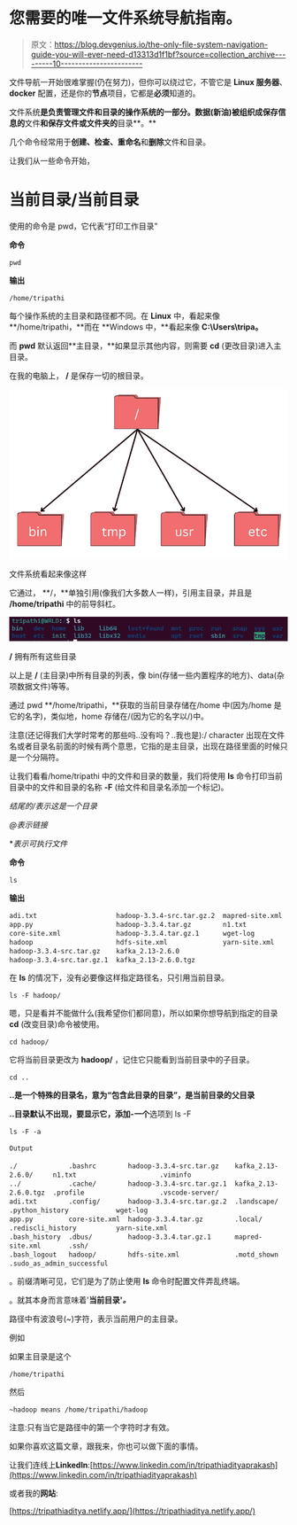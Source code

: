 # 您需要的唯一文件系统导航指南。

> 原文：<https://blog.devgenius.io/the-only-file-system-navigation-guide-you-will-ever-need-d13313d1f1bf?source=collection_archive---------10----------------------->

文件导航一开始很难掌握(仍在努力)，但你可以绕过它，不管它是 **Linux 服务器**、 **docker** 配置，还是你的**节点**项目，它都是**必须**知道的。

文件系统**是负责管理文件和目录的操作系统的一部分。数据(新油)被组织成保存信息的**文件**和保存文件或文件夹的**目录**。**

几个命令经常用于**创建、检查、重命名**和**删除**文件和目录。

让我们从一些命令开始，

# 当前目录/当前目录

使用的命令是 pwd，它代表“打印工作目录”

**命令**

```
pwd
```

**输出**

```
/home/tripathi
```

每个操作系统的主目录和路径都不同。在 **Linux** 中，看起来像 **/home/tripathi，**而在 **Windows 中，**看起来像 **C:\Users\tripa。**

而 **pwd** 默认返回**主目录，**如果显示其他内容，则需要 **cd** (更改目录)进入主目录。

在我的电脑上， **/** 是保存一切的根目录。

![](img/bb797f831f54d684fa060d78ee7a2972.png)

文件系统看起来像这样

它通过， **/，**单独引用(像我们大多数人一样)，引用主目录，并且是 **/home/tripathi** 中的前导斜杠。

![](img/6a14177027f183e526ba84e909a76926.png)

**/** 拥有所有这些目录

以上是 **/** (主目录)中所有目录的列表，像 bin(存储一些内置程序的地方)、data(杂项数据文件)等等。

通过 pwd **/home/tripathi，**获取的当前目录存储在/home 中(因为/home 是它的名字)，类似地，home 存储在/(因为它的名字以/)中。

注意(还记得我们大学时常考的那些吗..没有吗？..我也是):/ character 出现在文件名或者目录名前面的时候有两个意思，它指的是主目录，出现在路径里面的时候只是一个分隔符。

让我们看看/home/tripathi 中的文件和目录的数量，我们将使用 **ls** 命令打印当前目录中的文件和目录的名称 **-F** (给文件和目录名添加一个标记)。

*结尾的/表示这是一个目录*

*@表示链接*

**表示可执行文件*

**命令**

```
ls
```

**输出**

```
adi.txt                    hadoop-3.3.4-src.tar.gz.2  mapred-site.xml
app.py                     hadoop-3.3.4.tar.gz        n1.txt
core-site.xml              hadoop-3.3.4.tar.gz.1      wget-log
hadoop                     hdfs-site.xml              yarn-site.xml
hadoop-3.3.4-src.tar.gz    kafka_2.13-2.6.0
hadoop-3.3.4-src.tar.gz.1  kafka_2.13-2.6.0.tgz
```

在 **ls** 的情况下，没有必要像这样指定路径名，只引用当前目录。

```
ls -F hadoop/
```

嗯，只是看并不能做什么(我希望你们都同意)，所以如果你想导航到指定的目录 **cd** (改变目录)命令被使用。

```
cd hadoop/
```

它将当前目录更改为 **hadoop/** ，记住它只能看到当前目录中的子目录。

```
cd ..
```

**..**是一个特殊的目录名，意为“包含此目录的目录”，是当前目录的**父目录**

**..**目录默认不出现，要显示它，添加**-一个**选项到 ls -F

```
ls -F -a
```

```
Output

./             .bashrc        hadoop-3.3.4-src.tar.gz    kafka_2.13-2.6.0/     n1.txt                     .viminfo
../            .cache/        hadoop-3.3.4-src.tar.gz.1  kafka_2.13-2.6.0.tgz  .profile                   .vscode-server/
adi.txt        .config/       hadoop-3.3.4-src.tar.gz.2  .landscape/           .python_history            wget-log
app.py         core-site.xml  hadoop-3.3.4.tar.gz        .local/               .rediscli_history          yarn-site.xml
.bash_history  .dbus/         hadoop-3.3.4.tar.gz.1      mapred-site.xml       .ssh/
.bash_logout   hadoop/        hdfs-site.xml              .motd_shown           .sudo_as_admin_successful
```

。前缀清晰可见，它们是为了防止使用 **ls** 命令时配置文件弄乱终端。

。就其本身而言意味着'**当前目录'*。***

路径中有波浪号(~)字符，表示当前用户的主目录。

例如

如果主目录是这个

```
/home/tripathi 
```

然后

```
~hadoop means /home/tripathi/hadoop
```

注意:只有当它是路径中的第一个字符时才有效。

如果你喜欢这篇文章，跟我来，你也可以做下面的事情。

让我们连线上**LinkedIn**:[https://www.linkedin.com/in/tripathiadityaprakash](https://www.linkedin.com/in/tripathiadityaprakash)

或者我的**网站**:

[https://tripathiaditya.netlify.app/](https://tripathiaditya.netlify.app/)
